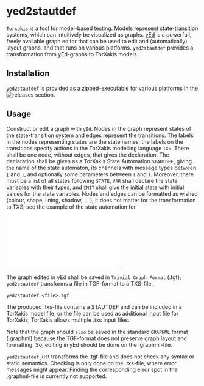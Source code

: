 # yed2stautdef

`Torxakis` is a tool for model-based testing. Models represent state-transition systems,
which can intuitively be visualized as graphs.
[yEd](https://www.yworks.com/products/yed) is a powerfull, freely available graph editor
that can be used to edit and (automatically) layout graphs, and that runs on various
platforms. `yed2stautdef` provides a transformation from yEd-graphs to TorXakis models.


## Installation

`yed2stautdef` is provided as a zipped-executable for various platforms
in the ![releases](https://github.com/TorXakis/yed2stautdef/releases) section.


## Usage

Construct or edit a graph with `yEd`.
Nodes in the graph represent states of the state-transition system and edges represent the transitions.
The labels in the nodes representing states are the state names;
the labels on the transitions specify actions in the TorXakis modelling language `TXS`.
There shall be one node, without edges, that gives the declaration.
The declaration shall be given as a TorXakis State Automation `STAUTDEF`,
giving the name of the state automaton, its channels with message types between `[` and `]`,
and optionally some parameters between `(` and `)`.
Moreover, there must be a list of all states following `STATE`,
`VAR` shall declare the state variables with their types,
and `INIT` shall give the initial state with initial values for the state variables.
Nodes and edges can be formatted as wished (colour, shape, lining, shadow, ... );
it does not matter for the transformation to TXS;
see the example of the state automation for ![Hello World!](images/hwstaut.pdf).

The graph edited in yEd shall be saved in `Trivial Graph Format` (.tgf);
`yed2stautdef` transforms a file in TGF-format to a TXS-file:

```
yed2stautdef <file>.tgf
```

The produced .txs-file contains a STAUTDEF and can be included in a TorXakis model file,
or the file can be used as additional input file for TorXakis; TorXakis allows multiple
.txs input files.

Note that the graph should ``also`` be saved in the standard `GRAPHML` format (.graphml)
because the TGF-format does not preserve graph layout and formatting.
So, editing in yEd should be done on the .graphml-file.

`yed2stautdef` just transforms the .tgf-file and does not check any syntax or static semantics.
Checking is only done on the .txs-file, where error messages might appear.
Finding the corresponding error spot in the .graphml-file is currently not supported.

